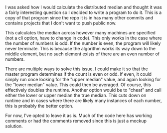 I was asked how I would calculate the distributed median and thought it was a fairly interesting question so I decided to write a program to do it. This is a copy of that program since the repo it is in has many other commits and contains projects that I don't want to push public now.

This calculates the median across however many machines are specified (not a cli option, have to change in code). This only works in the case where the number of numbers is odd. If the number is even, the program will likely never terminate. This is because the algorithm works its way down to the middle element, but no such element exists of there are an even number of numbers.

There are multiple ways to solve this issue. I could make it so that the master program determines if the count is even or odd. If even, it could simply run once looking for the "upper median" value, and again looking for the "lower median" value. This could then be averaged. Of course, this effectively doubles the runtime. Another option would be to "cheat" and call either the lower or upper median the true median. This cuts down on runtime and in cases where there are likely many instances of each number, this is probably the better option.

For now, I've opted to leave it as is. Much of the code here has working comments or had the comments removed since this is just a mockup solution.
